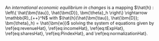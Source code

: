 An *international economic equilibrium in changes* is a mapping $\hat{h} : \left\{ \hat{\bm{\tau}}, \hat{\bm{D}}, \bm{\theta}_h \right\} \rightarrow \mathbb{R}_{++}^N$ with $\hat{h}(\hat{\bm{\tau}}, \hat{\bm{D}}; \bm{\theta}_h) = \hat{\bm{w}}$ solving the system of equations given by \ref{eq:revenueHat}, \ref{eq:incomeHat}, \ref{eq:tExpHat}, \ref{eq:sharesHat}, \ref{eq:PindexHat}, and \ref{eq:normalizationHat}.